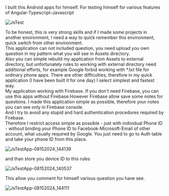 I built this Android apps for himself. For testing himself for various features of Angular-Typescript-Javascript

![JsTest](https://github.com/user-attachments/assets/ce4af0b5-17a8-4ac2-abf5-0bd41513c16d)

To be honest, this is very strong skills and if I made some projects in another environment, I need a way to quick remember this environment, quick switch from other environment.           
This application can not included question, you need upload you own question in my pattern what you will see in Assets directory.      
Also you can simple rebuild my application from Assets to external directory, but unfortunately rules to working with external directory need additional efforts, for example Google forbid working with *.txt file for ordinary phone apps. There are other difficulties, therefore in my quick application (I have been built it for one day) I select simplest and fastest way.          
My application working with Firebase. If you don't need Firebase, you can use this apps without Firebase.However Firebase allow save some notes for questions. I made this application simple as possible, therefore your notes you can see only in Firebase console.          
And I try to avoid any stupid and hard authentication procedures required by Firebase.          
Therefore I restrict access simple as possible - just with individual Phone ID - without binding your Phone ID to Facebook-Microsoft-Email of other account, what usually required by Google. You just need to go to Auth table and take your phone ID from this place.             

![JsTestApp-08152024_144139](https://github.com/user-attachments/assets/e672252c-05b8-45bd-85b2-f615bdd6c1ec)

and than store you device ID to this rules

![JsTestApp-08152024_140537](https://github.com/user-attachments/assets/cc7ed08e-35d5-42de-ada1-d9ce7e23c191)

This allow you comment for himself various question you have see.

![JsTestApp-08152024_144111](https://github.com/user-attachments/assets/0e446ff6-02ba-486d-840f-0655c8069be3)
